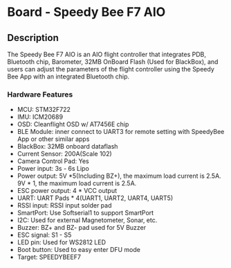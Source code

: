 # Board - Speedy Bee F7 AIO

## Description
The Speedy Bee F7 AIO is an AIO flight controller that integrates PDB, Bluetooth chip, Barometer, 32MB OnBoard Flash (Used for BlackBox), 
and users can adjust the parameters of the flight controller using the Speedy Bee App with an integrated Bluetooth chip.
### Hardware Features
* MCU: STM32F722
* IMU: ICM20689
* OSD: Cleanflight OSD w/ AT7456E chip
* BLE Module: inner connect to UART3 for remote setting with SpeedyBee App or other similar apps
* BlackBox: 32MB onboard dataflash
* Current Sensor: 200A(Scale 102)
* Camera Control Pad: Yes
* Power input: 3s - 6s Lipo
* Power output: 5V *5(Including BZ+), the maximum load current is 2.5A. 9V * 1, the maximum load current is 2.5A.
* ESC power output: 4 * VCC output
* UART: UART Pads * 4(UART1, UART2, UART4, UART5)
* RSSI input: RSSI input solder pad
* SmartPort: Use Softserial1 to support SmartPort
* I2C: Used for external Magnetometer, Sonar, etc.
* Buzzer: BZ+ and BZ- pad used for 5V Buzzer
* ESC signal: S1 - S5
* LED pin: Used for WS2812 LED
* Boot button: Used to easy enter DFU mode
* Target: SPEEDYBEEF7